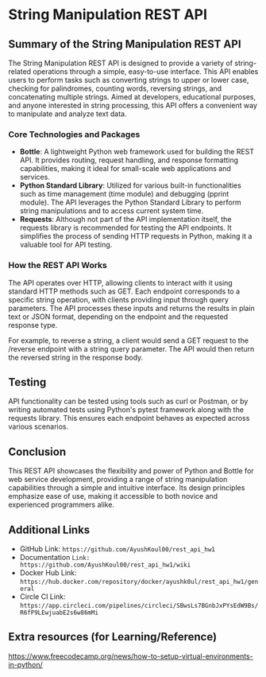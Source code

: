 # String Manipulation REST API

## Summary of the String Manipulation REST API
The String Manipulation REST API is designed to provide a variety of string-related operations through a simple, easy-to-use interface. This API enables users to perform tasks such as converting strings to upper or lower case, checking for palindromes, counting words, reversing strings, and concatenating multiple strings. Aimed at developers, educational purposes, and anyone interested in string processing, this API offers a convenient way to manipulate and analyze text data.

### Core Technologies and Packages
* **Bottle**: A lightweight Python web framework used for building the REST API. It provides routing, request handling, and response formatting capabilities, making it ideal for small-scale web applications and services.
* **Python Standard Library**: Utilized for various built-in functionalities such as time management (time module) and debugging (pprint module). The API leverages the Python Standard Library to perform string manipulations and to access current system time.
* **Requests**: Although not part of the API implementation itself, the requests library is recommended for testing the API endpoints. It simplifies the process of sending HTTP requests in Python, making it a valuable tool for API testing.

### How the REST API Works
The API operates over HTTP, allowing clients to interact with it using standard HTTP methods such as GET. Each endpoint corresponds to a specific string operation, with clients providing input through query parameters. The API processes these inputs and returns the results in plain text or JSON format, depending on the endpoint and the requested response type.

For example, to reverse a string, a client would send a GET request to the /reverse endpoint with a string query parameter. The API would then return the reversed string in the response body.

## Testing
API functionality can be tested using tools such as curl or Postman, or by writing automated tests using Python's pytest framework along with the requests library. This ensures each endpoint behaves as expected across various scenarios.

## Conclusion
This REST API showcases the flexibility and power of Python and Bottle for web service development, providing a range of string manipulation capabilities through a simple and intuitive interface. Its design principles emphasize ease of use, making it accessible to both novice and experienced programmers alike.

## Additional Links
* GitHub Link: `https://github.com/AyushKoul00/rest_api_hw1`
* Documentation `Link: https://github.com/AyushKoul00/rest_api_hw1/wiki`
* Docker Hub Link: `https://hub.docker.com/repository/docker/ayushk0ul/rest_api_hw1/general`
* Circle CI Link: `https://app.circleci.com/pipelines/circleci/SBwsLs7BGnbJxPYsEdW9Bs/R6fP9LEwjuabE2s6w86mMi`

## Extra resources (for Learning/Reference)
https://www.freecodecamp.org/news/how-to-setup-virtual-environments-in-python/
